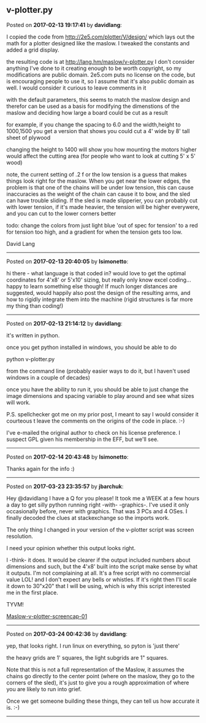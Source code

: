 ## v-plotter.py
Posted on **2017-02-13 19:17:41** by **davidlang**:

I copied the code from http://2e5.com/plotter/V/design/ which lays out the math for a plotter designed like the maslow. I tweaked the constants and added a grid display.



the resulting code is at http://lang.hm/maslow/v-plotter.py I don't consider anything I've done to it creating enough to be worth copyright, so my modifications are public domain. 2e5.com puts no license on the code, but is encouraging people to use it, so I assume that it's also public domain as well. I would consider it curious to leave comments in it  



with the default parameters, this seems to match the maslow design and therefor can be used as a basis for modifying the dimenstions of the maslow and deciding how large a board could be cut as a result



for example, if you change the spacing to 6.0 and the width,height to 1000,1500 you get a version that shows you could cut a 4' wide by 8' tall sheet of plywood



changing the height to 1400 will show you how mounting the motors higher would affect the cutting area (for people who want to look at cutting 5' x 5' wood)



note, the current setting of .2 f or the low tension is a guess that makes things look right for the maslow. When you get near the lower edges, the problem is that one of the chains will be under low tension, this can cause inaccuracies as the weight of the chain can cause it to bow, and the sled can have trouble sliding. If the sled is made slipperier, you can probably cut with lower tension, if it's made heavier, the tension will be higher everywere, and you can cut to the lower corners better



todo: change the colors from just light blue 'out of spec for tension' to a red for tension too high, and a gradient for when the tension gets too low.



David Lang

---

Posted on **2017-02-13 20:40:05** by **lsimonetto**:

hi there - what language is that coded in? would love to get the optimal coordinates for  4'x8' or 5'x10' sizing, but really only know excel coding... happy to learn something else though! If much longer distances are suggested, would happily also post the design of the resulting arms, and how to rigidly integrate them into the machine (rigid structures is far more my thing than coding!)

---

Posted on **2017-02-13 21:14:12** by **davidlang**:

it's written in python.



once you get python installed in windows, you should be able to do 



python v-plotter.py



from the command line (probably easier ways to do it, but I haven't used windows in a couple of decades)



once you have the ability to run it, you should be able to just change the image dimensions and spacing variable to play around and see what sizes will work.



P.S. spellchecker got me on my prior post, I meant to say I would consider it courteous t leave the comments on the origins of the code in place. :-)



I've e-mailed the original author to check on his license preference. I suspect GPL given his membership in the EFF, but we'll see.

---

Posted on **2017-02-14 20:43:48** by **lsimonetto**:

Thanks again for the info :)

---

Posted on **2017-03-23 23:35:57** by **jbarchuk**:

Hey @davidlang I have a Q for you please! It took me a WEEK at a few hours a day to get silly python running right -with- -graphics-. I've used it only occasionally before, never with graphics. That was 3 PCs and 4 OSes. I finally decoded the clues at stackexchange so the imports work.

The only thing I changed in your version of the v-plotter script was screen resolution.

I need your opinion whether this output looks right.

I -think- it does. It would be clearer if the output included numbers about dimensions and such, but the 4'x8' built into the script make sense by what it outputs. I'm not complaining at all. It's a free script with no commercial value LOL! and I don't expect any bells or whistles. If it's right then I'll scale it down to 30"x20" that I will be using, which is why this script interested me in the first place.

TYVM!

[Maslow-v-plotter-screencap-01](/images/1p/OP/1pOP_maslowvplotterscreencap01.png.jpg)

---

Posted on **2017-03-24 00:42:36** by **davidlang**:

yep, that looks right. I run linux on everything, so pyton is 'just there'



the heavy grids are 1' squares, the light subgrids are 1" squares.



Note that this is not a full representation of the Maslow, it assumes the chains go directly to the center point (where on the maslow, they go to the corners of the sled), it's just to give you a rough approximation of where you are likely to run into grief.



Once we get someone building these things, they can tell us how accurate it is. :-)

---

